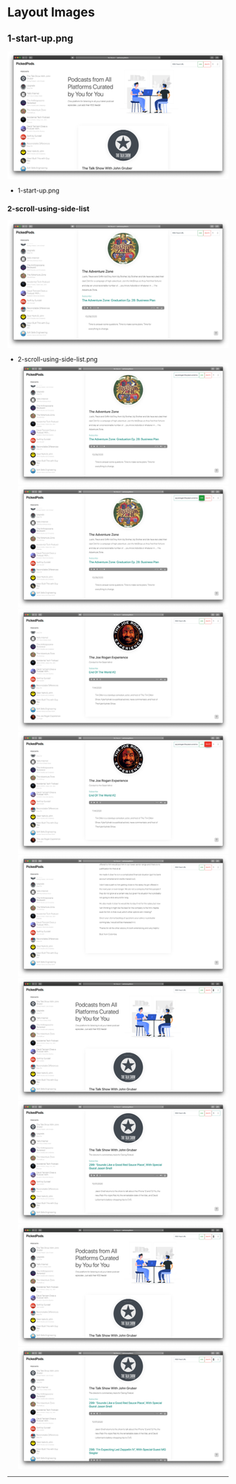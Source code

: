 # Layout Images

## 1-start-up.png
![1-start-up](./1-start-up.png)
* 1-start-up.png
### 2-scroll-using-side-list
![2-scroll-using-side-list](./2-scroll-using-side-list.png)
* 2-scroll-using-side-list.png
![3-add-rss-feed-input](./3-add-rss-feed-input.png)
![4-add-rss-feed-btn-hover](./4-add-rss-feed-btn-hover.png)
![5-add-rss-feed-result](./5-add-rss-feed-result.png)
![6-delete-rss-feed-btn-hover](./6-delete-rss-feed-btn-hover.png)
![7-delete-rss-feed-result](./7-delete-rss-feed-result.png)
![8-highlight-number-of-eps-1](./8-highlight-number-of-eps-1.png)
![9-show-number-of-eps-1](./9-show-number-of-eps-1.png)
![10-highlight-number-of-eps-2](./10-highlight-number-of-eps-2.png)
![11-show-number-of-eps-2](./11-show-number-of-eps-2.png)

---